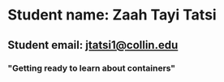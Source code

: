 # Student name: Zaah Tayi Tatsi
## Student email: jtatsi1@collin.edu
### "Getting ready to learn about containers"
